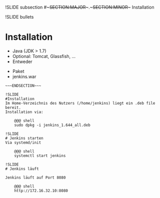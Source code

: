 !SLIDE subsection
#~~~SECTION:MAJOR~~~.~~~SECTION:MINOR~~~ Installation

!SLIDE bullets
# Installation
* Java (JDK > 1.7)
* Optional: Tomcat, Glassfish, ...
* Entweder
 - Paket
 - jenkins.war

~~~SECTION:notes~~~
~~~ENDSECTION~~~

!SLIDE
#Installation
Im Home-Verzeichnis des Nutzers (/home/jenkins) liegt ein .deb file bereit.
Installation via:

    @@@ shell
    sudo dpkg -i jenkins_1.644_all.deb

!SLIDE
# Jenkins starten
Via systemd/init

    @@@ shell
    systemctl start jenkins

!SLIDE
# Jenkins läuft

Jenkins läuft auf Port 8080

    @@@ shell
    http://172.16.32.10:8080
